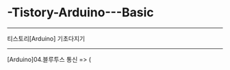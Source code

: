 # -Tistory-Arduino---Basic

-----------------------------------


티스토리[Arduino] 기초다지기

-----------------------------------

[Arduino]04.블루투스 통신 => (
